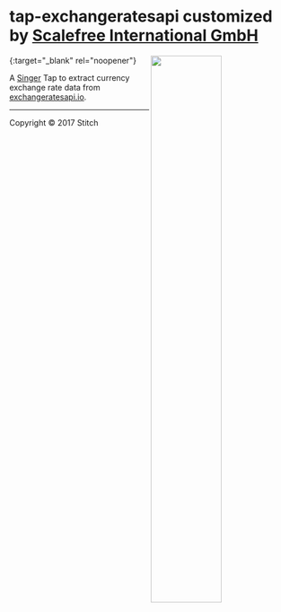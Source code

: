 # tap-exchangeratesapi customized by [Scalefree International GmbH](https://www.scalefree.com)

[<img src="https://user-images.githubusercontent.com/78537603/191483803-8cd4fc72-54a1-45f6-ab39-d798ec83e4c9.jpg" width=50% align=right>](https://www.scalefree.com){:target="_blank" rel="noopener"}

A [Singer](https://singer.io) Tap to extract currency exchange rate
data from [exchangeratesapi.io](http://exchangeratesapi.io).

---

Copyright &copy; 2017 Stitch
